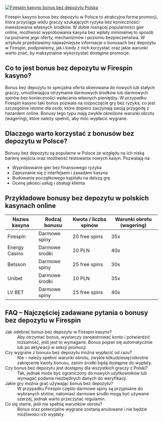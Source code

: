 [![Firespin kasyno bonus bez depozytu Polska](https://123-caf.pages.dev/gitsignup.png)](https://vrmoo.ru/Bt82HjjY)

<p>Firespin kasyno bonus bez depozytu w Polsce to atrakcyjna forma promocji, która przyciąga wielu graczy szukających ryzyka bez konieczności inwestowania własnych środków. W dobie rosnącej popularności gier online, możliwość wypróbowania kasyna bez wpłaty minimalnej to sposób na poznanie jego oferty, mechanizmów i poziomu bezpieczeństwa. W artykule przedstawimy najważniejsze informacje o bonusach bez depozytu w Firespin, podpowiemy, jak i kiedy z nich korzystać oraz jakie warunki warto znać, by maksymalnie wykorzystać dostępne promocje.</p>  <h2>Co to jest bonus bez depozytu w Firespin kasyno?</h2> <p>Bonus bez depozytu to specjalna oferta skierowana do nowych lub stałych graczy, umożliwiająca otrzymanie darmowych środków lub darmowych spinów bez konieczności wpłacania własnych pieniędzy. W przypadku Firespin kasyno taki bonus pozwala na rozpoczęcie gry bez ryzyka, co jest szczególnie istotne dla osób, które dopiero zaczynają swoją przygodę z hazardem online. Bonusy tego typu mają zwykle określone warunki obrotu (wagering), które należy spełnić, aby móc wypłacić wygrane.</p>  <h2>Dlaczego warto korzystać z bonusów bez depozytu w Polsce?</h2> <p>Bonusy bez depozytu są popularne w Polsce ze względu na ich niską barierę wejścia oraz możliwość testowania nowych kasyn. Pozwalają na:</p> <ul> <li>Wypróbowanie gier bez finansowego ryzyka</li> <li>Zapoznanie się z interfejsem i zasadami kasyna</li> <li>Budowanie początkowego kapitału na dalszą grę</li> <li>Ocenę jakości usług i obsługi klienta</li> </ul>  <h2>Przykładowe bonusy bez depozytu w polskich kasynach online</h2> <table> <thead> <tr> <th>Nazwa kasyna</th> <th>Rodzaj bonusu</th> <th>Kwota / liczba spinów</th> <th>Warunki obrotu (wagering)</th> </tr> </thead> <tbody> <tr> <td>Firespin</td> <td>Darmowe spiny</td> <td>20 free spins</td> <td>35x</td> </tr> <tr> <td>Energy Casino</td> <td>Darmowe środki</td> <td>20 PLN</td> <td>40x</td> </tr> <tr> <td>Betsson</td> <td>Darmowe spiny</td> <td>25 free spins</td> <td>30x</td> </tr> <tr> <td>Unibet</td> <td>Darmowe środki</td> <td>10 PLN</td> <td>35x</td> </tr> <tr> <td>LV BET</td> <td>Darmowe spiny</td> <td>15 free spins</td> <td>40x</td> </tr> </tbody> </table>  <h2>FAQ – Najczęściej zadawane pytania o bonusy bez depozytu w Firespin</h2> <dl> <dt>Jak odebrać bonus bez depozytu w Firespin kasyno?</dt> <dd>Aby otrzymać bonus, wystarczy zarejestrować konto i potwierdzić tożsamość, jeśli jest to wymagane. Bonus pojawi się automatycznie lub po aktywacji w sekcji promocji.</dd>  <dt>Czy wygrane z bonusu bez depozytu można wypłacić od razu?</dt> <dd>Nie – należy spełnić warunki obrotu, zwykle kilkudziesięciokrotne zakręcenie kwoty bonusu, zanim środki będą dostępne do wypłaty.</dd>  <dt>Czy bonus bez depozytu jest dostępny dla wszystkich graczy z Polski?</dt> <dd>Tak, jednak może być ograniczony do nowych użytkowników lub wymagać podania niezbędnych danych do weryfikacji.</dd>  <dt>Jakie gry można grać używając bonus bez depozytu?</dt> <dd>W przypadku Firespin często darmowe spiny są przypisane do wybranych slotów, natomiast darmowe środki mogą być używane szerzej, jednak warto przeczytać regulamin.</dd>  <dt>Co się stanie, jeśli nie spełnię warunków obrotu?</dt> <dd>Bonus oraz potencjalne wygrane zostaną anulowane i nie będzie możliwości ich wypłaty.</dd> </dl>